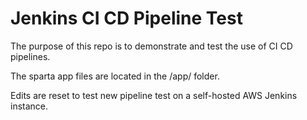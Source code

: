 # Jenkins CI CD Pipeline Test
The purpose of this repo is to demonstrate and test the use of CI CD pipelines.

The sparta app files are located in the /app/ folder.

Edits are reset to test new pipeline test on a self-hosted AWS Jenkins instance.
